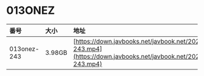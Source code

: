 # 013ONEZ

| 番号 | 大小 | 地址 |
| :--- | :--- | :--- |
| 013onez-243 | 3.98GB | [https://down.javbooks.net/javbook.net/2020/06/23/013onez-243.mp4](https://down.javbooks.net/javbook.net/2020/06/23/013onez-243.mp4) |

